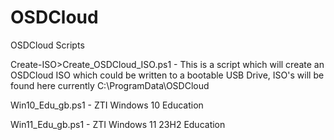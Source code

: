 # OSDCloud
OSDCloud Scripts

Create-ISO>Create_OSDCloud_ISO.ps1 - This is a script which will create an OSDCloud ISO which could be written to a bootable USB Drive, ISO's will be found here currently C:\ProgramData\OSDCloud


Win10_Edu_gb.ps1 - ZTI Windows 10 Education


Win11_Edu_gb.ps1 - ZTI Windows 11 23H2 Education